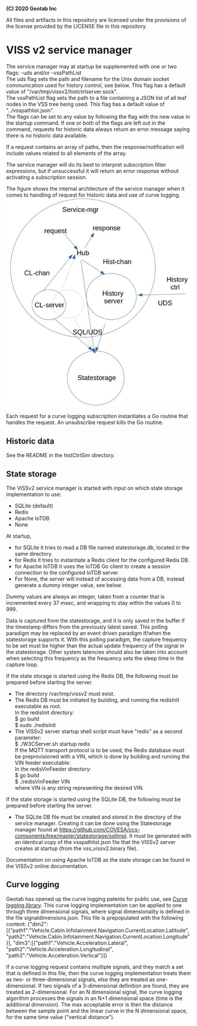 **(C) 2020 Geotab Inc**<br>

All files and artifacts in this repository are licensed under the provisions of the license provided by the LICENSE file in this repository.

# VISS v2 service manager

The service manager may at startup be supplemented with one or two flags: -uds and/or -vssPathList<br>
The uds flag sets the path and filename for the Unix domain socket communication used for history control, see below. This flag has a default value of "/var/tmp/vissv2/histctrlserver.sock".<br>
The vssPathList flag sets the path to a file containing a JSON list of all leaf nodes in the VSS tree being used. This flag has a default value of "../vsspathlist.json".<br>
The flags can be set to any value by following the flag with the new value in the startup command.
If one or both of the flags are left out in the command, requests for historic data always return an error message saying there is no historic data available. 

If a request contains an array of paths, then the response/notification will include values related to all elements of the array. 

The service manager will do its best to interpret subscription filter expressions, but if unsuccessful it will return an error response without activating a subscription session.

The figure shows the internal architecture of the service manager when it comes to handling of request for historic data and use of curve logging.
![Service manager time-series architecure](servicemgr-timeseries-architecture.jpg)<br>

Each request for a curve logging subscription instantiates a Go routine that handles the request. An unsubscribe request kills the Go routine.<br>

## Historic data
See the README in the histCtrlSim directory.

## State storage
The VISSv2 service manager is started with input on which state storage implementation to use:
- SQLite (default)
- Redis
- Apache IoTDB
- None

At startup,<br>
- for SQLite it tries to read a DB file named statestorage.db, located in the same directory.
- for Redis it tries to instantiate a Redis client for the configured Redis DB.
- for Apache IoTDB it uses the IoTDB Go client to create a session connection to the configured IoTDB server.
- For None, the server will instead of accessing data from a DB, instead generate a dummy integer value, see below.

Dummy values are always an integer, taken from a counter that is incremented every 37 msec, and wrapping to stay within the values 0 to 999.

Data is captured from the statestorage, and it is only saved in the buffer if the timestamp differs from the previously latest saved. This polling paradigm may be replaced by an event driven paradigm if/when the statestorage supports it. With this polling paradigm, the capture frequency to be set must be higher than the actual update frequency of the signal in the statestorage. Other system latencies should also be taken into account when selecting this frequency as the frequency sets the sleep time in the capture loop.

If the state storage is started using the Redis DB, the following must be prepared before starting the server.<br>
- The directory /var/tmp/vissv2 must exist.
- The Redis DB must be initiated by building,  and running the redisInit executable as root.<br>
In the redisInit directory:<br>
$ go build<br>
$ sudo ./redisInit<br>
- The VISSv2 server startup shell script must have "redis" as a second parameter:<br>
$ ./W3CServer.sh startup redis<br>
If the MQTT transport protocol is to be used, the Redis database must be preprovisioned with a VIN, which is done by building and running the VIN feeder executable:<br>
In the redisVinFeeder directory:<br>
$ go build<br>
$ ./redisVinFeeder VIN<br>
where VIN is any string representing the desired VIN.<br>

If the state storage is started using the SQLite DB, the following must be prepared before starting the server.<br>
- The SQLite DB file must be created and stored in the directory of the service manager. Creating it can be done using the Statestorage manager found at https://github.com/COVESA/ccs-components/tree/master/statestorage/sqlImpl. It must be generated with an identical copy of the vsspathlist.json file that the VISSv2 server creates at startup (from the vss_vissv2.binary file).

Documentation on using Apache IoTDB as the state storage can be found in the VISSv2 online documentation.


## Curve logging
Geotab has opened up the curve logging patents for public use, see <a href="https://github.com/Geotab/curve">Curve logging library</a>.
This curve logging implementation can be applied to one through three dimensional signals, where signal dimensionality is defined in the file signaldimensions.json. This file is prepopulated with the following content:
{"dim2":[{"path1":"Vehicle.Cabin.Infotainment.Navigation.CurrentLocation.Latitude", "path2":"Vehicle.Cabin.Infotainment.Navigation.CurrentLocation.Longitude"}], 
 "dim3":[{"path1":"Vehicle.Acceleration.Lateral", "path2":"Vehicle.Acceleration.Longitudinal", "path3":"Vehicle.Acceleration.Vertical"}]}
 
If a curve logging request contains multiple signals, and they match a set that is defined in this file, then the curve logging implementation treats them as two- or three-dimensional signals, else they are treated as one-dimensional. If two signals of a 3-dimensional definition are found, they are treated as 2-dimensional. 
For an N dimensional signal, the curve logging algorithm processes the signals in an N+1 dimensional space (time is the additional dimension). The max acceptable error is then the distance between the sample point and the linear curve in the N dimensional space, for the same time value ("vertical distance"). 


